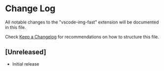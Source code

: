 # Change Log

All notable changes to the "vscode-img-fast" extension will be documented in this file.

Check [Keep a Changelog](http://keepachangelog.com/) for recommendations on how to structure this file.

## [Unreleased]

- Initial release